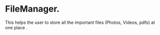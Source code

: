 # FileManager.
This helps the user to store all the important files (Photos, Videos, pdfs) at one place .
